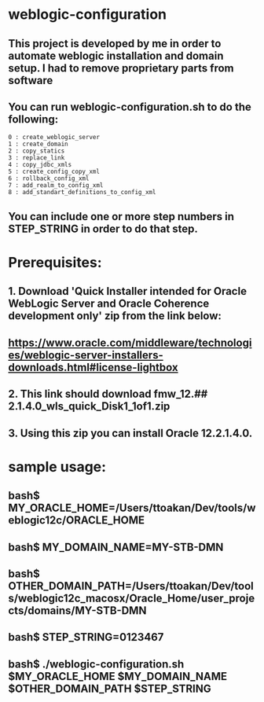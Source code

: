 # weblogic-configuration
## This project is developed by me in order to automate weblogic installation and domain setup. I had to remove proprietary parts from software
## You can run weblogic-configuration.sh to do the following:
	0 : create_weblogic_server
	1 : create_domain
	2 : copy_statics
	3 : replace_link
	4 : copy_jdbc_xmls
	5 : create_config_copy_xml
	6 : rollback_config_xml
	7 : add_realm_to_config_xml
	8 :	add_standart_definitions_to_config_xml
## You can include one or more step numbers in STEP_STRING in order to do that step.

# Prerequisites:
## 1. Download 'Quick Installer intended for Oracle WebLogic Server and Oracle Coherence development only' zip from the link below: 
##      https://www.oracle.com/middleware/technologies/weblogic-server-installers-downloads.html#license-lightbox 
## 2. This link should download fmw_12.## 2.1.4.0_wls_quick_Disk1_1of1.zip
## 3. Using this zip you can install Oracle 12.2.1.4.0.


# sample usage:
## bash$ MY_ORACLE_HOME=/Users/ttoakan/Dev/tools/weblogic12c/ORACLE_HOME
## bash$ MY_DOMAIN_NAME=MY-STB-DMN
## bash$ OTHER_DOMAIN_PATH=/Users/ttoakan/Dev/tools/weblogic12c_macosx/Oracle_Home/user_projects/domains/MY-STB-DMN
## bash$ STEP_STRING=0123467
## bash$ ./weblogic-configuration.sh $MY_ORACLE_HOME $MY_DOMAIN_NAME $OTHER_DOMAIN_PATH $STEP_STRING